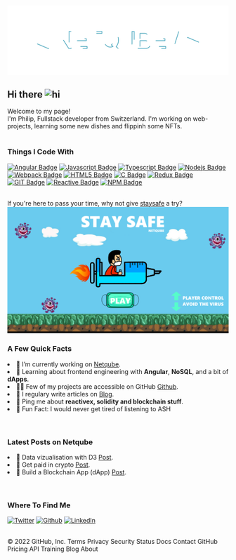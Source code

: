 ![TOBLER](header.svg)







## Hi there <img src="https://user-images.githubusercontent.com/1303154/88677602-1635ba80-d120-11ea-84d8-d263ba5fc3c0.gif" width="28px" alt="hi">

Welcome to my page!<br>
I'm Philip, Fullstack developer from Switzerland. I'm working on web-projects, learning some new dishes and flippinh some NFTs. 
<br><br>

### Things I Code With

[![Angular Badge](https://img.shields.io/badge/-Angular-DD0031?style=for-the-badge&labelColor=black&logo=angular&logoColor=DD0031)](#)
[![Javascript Badge](https://img.shields.io/badge/-Javascript-F0DB4F?style=for-the-badge&labelColor=black&logo=javascript&logoColor=F0DB4F)](#) 
[![Typescript Badge](https://img.shields.io/badge/-Typescript-007acc?style=for-the-badge&labelColor=black&logo=typescript&logoColor=007acc)](#) 
[![Nodejs Badge](https://img.shields.io/badge/-Nodejs-3C873A?style=for-the-badge&labelColor=black&logo=node.js&logoColor=3C873A)](#) 
[![Webpack Badge](https://img.shields.io/badge/-Webpack-8DD6F9?style=for-the-badge&labelColor=black&logo=webpack&logoColor=8DD6F9)](#) 
[![HTML5 Badge](https://img.shields.io/badge/-HTML5-E34F26?style=for-the-badge&labelColor=black&logo=html5&logoColor=E34F26)](#) 
[![C Badge](https://img.shields.io/badge/c%23-%23239120.svg?style=for-the-badge&labelColor=black&logo=c-sharp&logoColor=209320)](#) 
[![Redux Badge](https://img.shields.io/badge/-Redux-764ABC?style=for-the-badge&labelColor=black&logo=redux&logoColor=764ABC)](#) 
[![GIT Badge](https://img.shields.io/badge/-Git-F05032?style=for-the-badge&labelColor=black&logo=git&logoColor=F05032)](#) 
[![Reactive Badge](https://img.shields.io/badge/-RxJs-B7178C?style=for-the-badge&labelColor=black&logo=reactivex&logoColor=B7178C)](#) 
[![NPM Badge](https://img.shields.io/badge/-NPM-DD0031?style=for-the-badge&labelColor=black&logo=npm&logoColor=B7178C)](#) 
<br><br>

If you're here to pass your time, why not give [staysafe](https://netqube.itch.io/corona-runner) a try?
[![Staysafe](images/banner.png)](https://netqube.itch.io/corona-runners)

### A Few Quick Facts
<li>🔭 I’m currently working on <a href="https://netqube.ch">Netqube</a>.</li>
<li>🧐 Learning about frontend engineering with <strong>Angular</strong>, <strong>NoSQL</strong>, and a bit of <strong>dApps</strong>.</li>
<li>👨‍💻 Few of my projects are accessible on GitHub <a href="https://github.com/Netqube">Github</a>.</li>
<li>📝 I regulary write articles on <a href="https://netqube.ch">Blog</a>.</li>
<li>💬 Ping me about <strong>reactivex, solidity and blockchain stuff</strong>.</li>
<li>🎉 Fun Fact: I would never get tired of listening to ASH</li>
<br><br>



### Latest Posts on Netqube

<li>💬 Data vizualisation with D3 <a href="https://netqube.ch">Post</a>.</li>
<li>💬 Get paid in crypto <a href="https://netqube.ch">Post</a>.</li>
<li>💬 Build a Blockchain App (dApp) <a href="https://netqube.ch">Post</a>.</li>
<br><br>

### Where To Find Me

 <a href="https://twitter.com/OfficeNetqube" target="_blank"><img alt="Twitter" src="https://img.shields.io/badge/twitter-%231DA1F2.svg?&style=for-the-badge&logo=twitter&logoColor=white" /></a> 
<a href="https://github.com/Netqube" target="_blank"><img alt="Github" src="https://img.shields.io/badge/GitHub-%2312100E.svg?&style=for-the-badge&logo=Github&logoColor=white" /></a> 
<a href="https://www.linkedin.com/in/philip-tobler/" target="_blank"><img alt="LinkedIn" src="https://img.shields.io/badge/linkedin-%230077B5.svg?&style=for-the-badge&logo=linkedin&logoColor=white" /></a> 
<br><br>


© 2022 GitHub, Inc.
Terms
Privacy
Security
Status
Docs
Contact GitHub
Pricing
API
Training
Blog
About
